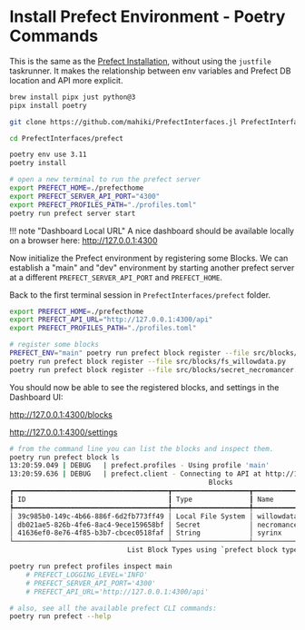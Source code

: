 # Install Prefect Environment - Poetry Commands
This is the same as the [Prefect Installation](@ref), without using the `justfile` taskrunner. It makes the relationship between env variables and Prefect DB location and API more explicit.

```sh
brew install pipx just python@3
pipx install poetry

git clone https://github.com/mahiki/PrefectInterfaces.jl PrefectInterfaces

cd PrefectInterfaces/prefect

poetry env use 3.11
poetry install

# open a new terminal to run the prefect server
export PREFECT_HOME=./prefecthome
export PREFECT_SERVER_API_PORT="4300"
export PREFECT_PROFILES_PATH="./profiles.toml"
poetry run prefect server start
```

!!! note "Dashboard Local URL"
    A nice dashboard should be available locally on a browser here: http://127.0.0.1:4300

Now initialize the Prefect environment by registering some Blocks. We can establish a "main" and "dev" environment by starting another prefect server at a different `PREFECT_SERVER_API_PORT` and `PREFECT_HOME`.

Back to the first terminal session in `PrefectInterfaces/prefect` folder.

```sh
export PREFECT_HOME=./prefecthome
export PREFECT_API_URL="http://127.0.0.1:4300/api"
export PREFECT_PROFILES_PATH="./profiles.toml"

# register some blocks
PREFECT_ENV="main" poetry run prefect block register --file src/blocks/str_prefect_env.py
poetry run prefect block register --file src/blocks/fs_willowdata.py
poetry run prefect block register --file src/blocks/secret_necromancer.py
```

You should now be able to see the registered blocks, and settings in the Dashboard UI:

http://127.0.0.1:4300/blocks

http://127.0.0.1:4300/settings

```sh
# from the command line you can list the blocks and inspect them.
poetry run prefect block ls
13:20:59.049 | DEBUG   | prefect.profiles - Using profile 'main'
13:20:59.636 | DEBUG   | prefect.client - Connecting to API at http://127.0.0.1:4300/api/
                                                 Blocks
┏━━━━━━━━━━━━━━━━━━━━━━━━━━━━━━━━━━━━━━┳━━━━━━━━━━━━━━━━━━━┳━━━━━━━━━━━━━┳━━━━━━━━━━━━━━━━━━━━━━━━━━━━━━┓
┃ ID                                   ┃ Type              ┃ Name        ┃ Slug                         ┃
┡━━━━━━━━━━━━━━━━━━━━━━━━━━━━━━━━━━━━━━╇━━━━━━━━━━━━━━━━━━━╇━━━━━━━━━━━━━╇━━━━━━━━━━━━━━━━━━━━━━━━━━━━━━┩
│ 39c985b0-149c-4b66-886f-6d2fb773ff49 │ Local File System │ willowdata  │ local-file-system/willowdata │
│ db021ae5-826b-4fe6-8ac4-9ece159658bf │ Secret            │ necromancer │ secret/necromancer           │
│ 41636ef0-8e76-4f85-b3b7-cbcec0518faf │ String            │ syrinx      │ string/syrinx                │
└──────────────────────────────────────┴───────────────────┴─────────────┴──────────────────────────────┘
                             List Block Types using `prefect block type ls`

poetry run prefect profiles inspect main
    # PREFECT_LOGGING_LEVEL='INFO'
    # PREFECT_SERVER_API_PORT='4300'
    # PREFECT_API_URL='http://127.0.0.1:4300/api'

# also, see all the available prefect CLI commands:
poetry run prefect --help
```
